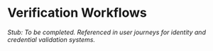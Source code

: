 # Verification Workflows

_Stub: To be completed. Referenced in user journeys for identity and credential validation systems._
